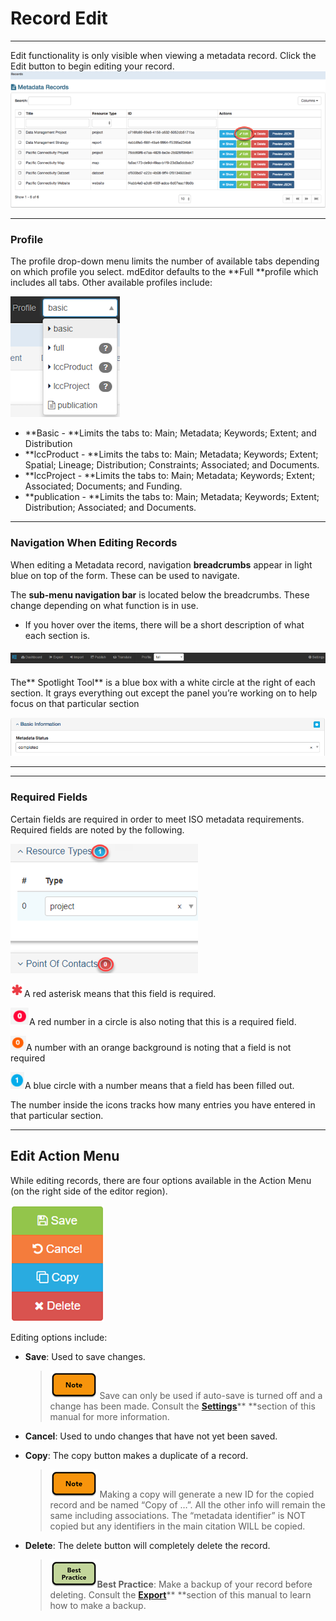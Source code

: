 # Record Edit

---

Edit functionality is only visible when viewing a metadata record. Click the Edit button to begin editing your record.![](/assets/edit_button.png)

---

### Profile

The profile drop-down menu limits the number of available tabs depending on which profile you select. mdEditor defaults to the **Full **profile which includes all tabs. Other available profiles include:

![](/assets/profile_drop_down.png)

* **Basic - **Limits the tabs to: Main; Metadata; Keywords; Extent; and Distribution
* **lccProduct - **Limits the tabs to: Main; Metadata; Keywords; Extent; Spatial; Lineage; Distribution; Constraints; Associated; and Documents.
* **lccProject - **Limits the tabs to: Main; Metadata; Keywords; Extent; Associated; Documents; and Funding.
* **publication - **Limits the tabs to: Main; Metadata; Keywords; Extent; Distribution; Associated; and Documents.

---

### Navigation When Editing Records

When editing a Metadata record, navigation **breadcrumbs** appear in light blue on top of the form. These can be used to navigate.

The **sub-menu navigation bar** is located below the breadcrumbs.  These change depending on what function is in use.

* If you hover over the items, there will be a short description of what each section is.

#### ![](/assets/high_level.png)

The** Spotlight Tool** is a blue box with a white circle at the right of each section.  It grays everything out except the panel you’re working on to help focus on that particular section

![](/assets/spotlight_tool.png)

---

---

### **Required Fields**

Certain fields are required in order to meet ISO metadata requirements. Required fields are noted by the following.

![](/assets/required_field_icons_annotated.png)

![](/assets/red_asterisk.png)A red asterisk means that this field is required.

![](/assets/red_number.png)A red number in a circle is also noting that this is a required field.

![](/assets/orange_ast.png)A number with an orange background is noting that a field is not required

![](/assets/blue_number.png)A blue circle with a number means that a field has been filled out.

The number inside the icons tracks how many entries you have entered in that particular section.

---

## Edit Action Menu

While editing records, there are four options available in the Action Menu \(on the right side of the editor region\).

![](/assets/right_vertical_menu_edit.png)

Editing options include:

* **Save**: Used to save changes. 
  > ![](/assets/note_small.png) Save can only be used if auto-save is turned off and a change has been made. Consult the [**Settings**](/settings.md)** **section of this manual for more information.
* **Cancel**: Used to undo changes that have not yet been saved.

* **Copy**: The copy button makes a duplicate of a record.

  > ![](/assets/note_small.png) Making a copy will generate a new ID for the copied record and be named “Copy of …”. All the other info will remain the same including associations. The “metadata identifier” is NOT copied but any identifiers in the main citation WILL be copied.

* **Delete**: The delete button will completely delete the record.

  > ![](/assets/best_practice_small.png)**Best Practice**: Make a backup of your record before deleting. Consult the [**Export**](/export.md)** **section of this manual to learn how to make a backup.



